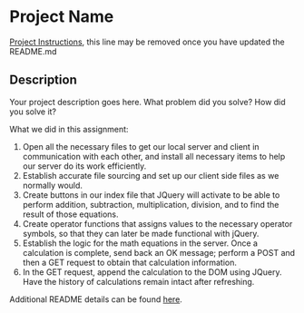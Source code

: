 # Project Name

[Project Instructions](./INSTRUCTIONS.md), this line may be removed once you have updated the README.md

## Description

Your project description goes here. What problem did you solve? How did you solve it?

What we did in this assignment:

1. Open all the necessary files to get our local server and client in communication with each other, and install all necessary items to help our server do its work efficiently.  
2.  Establish accurate file sourcing and set up our client side files as we normally would.
3.  Create buttons in our index file that JQuery will activate to be able to perform addition, subtraction, multiplication, division, and to find the result of those equations.
4. Create operator functions that assigns values to the necessary operator symbols, so that they can later be made functional with jQuery.
5. Establish the logic for the math equations in the server.  Once a calculation is complete, send back an OK message; perform a POST and then a GET request to obtain that calculation information.
6. In the GET request, append the calculation to the DOM using JQuery.  Have the history of calculations remain intact after refreshing.  

Additional README details can be found [here](https://github.com/PrimeAcademy/readme-template/blob/master/README.md).
